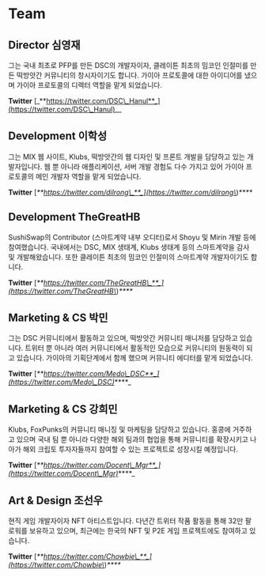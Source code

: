 # Team

## Director 심영재

그는 국내 최초로 PFP를 만든 DSC의 개발자이자, 클레이튼 최초의 밈코인 인절미를 만든 떡방앗간 커뮤니티의 창시자이기도 합니다. 가이아 프로토콜에 대한 아이디어를 냈으며 가이아 프로토콜의 디렉터 역할을 맡게 되었습니다.

**Twitter**    [_**https://twitter.com/DSC\_Hanul**_](https://twitter.com/DSC\_Hanul)__

## Development 이학성

그는 MIX 웹 사이트, Klubs, 떡방앗간의 웹 디자인 및 프론트 개발을 담당하고 있는 개발자입니다. 웹 뿐 아니라 애플리케이션, 서버 개발 경험도 다수 가지고 있어 가이아 프로토콜의 메인 개발자 역할을 맡게 되었습니다.

**Twitter**    [_**https://twitter.com/dilrong\_**_](https://twitter.com/dilrong\_)_****_

## Development TheGreatHB

SushiSwap의 Contributor (스마트계약 내부 오디터)로서 Shoyu 및 Mirin 개발 등에 참여했습니다. 국내에서는 DSC, MIX 생태계, Klubs 생태계 등의 스마트계약을 감사 및 개발해왔습니다. 또한 클레이튼 최초의 밈코인 인절미의 스마트계약 개발자이기도 합니다.

**Twitter**    [_**https://twitter.com/TheGreatHB\_**_](https://twitter.com/TheGreatHB\_)_****_

## Marketing & CS 박민

그는 DSC 커뮤니티에서 활동하고 있으며, 떡방앗간 커뮤니티 매니저를 담당하고 있습니다. 트위터 뿐 아니라 여러 커뮤니티에서 활동적인 모습으로 커뮤니티의 원동력이 되고 있습니다. 가이아의 기획단계에서 함께 했으며 커뮤니티 에디터를 맡게 되었습니다.

**Twitter**    [_**https://twitter.com/Medo\_DSC**_](https://twitter.com/Medo\_DSC)_****_

## Marketing & CS 강희민

Klubs, FoxPunks의 커뮤니티 매니징 및 마케팅을 담당하고 있습니다. 홍콩에 거주하고 있으며 국내 팀 뿐 아니라 다양한 해외 팀과의 협업을 통해 커뮤니티를 확장시키고 나아가 해외 크립토 투자자들까지 참여할 수 있는 프로젝트로 성장시킬 예정입니다.

**Twitter**    [_**https://twitter.com/Docent\_Mgr**_](https://twitter.com/Docent\_Mgr)_****_

## Art & Design 조선우

현직 게임 개발자이자 NFT 아티스트입니다. 다년간 트위터 작품 활동을 통해 32만 팔로워를 보유하고 있으며, 최근에는 한국의 NFT 및 P2E 게임 프로젝트에도 참여하고 있습니다.

**Twitter**    [_**https://twitter.com/Chowbie\_**_](https://twitter.com/Chowbie\_)_****_



